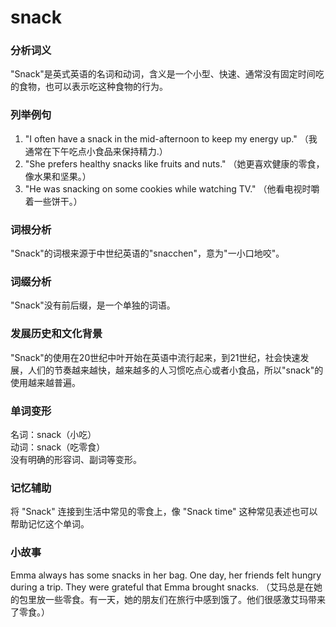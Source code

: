 # snack

### 分析词义

  

"Snack"是英式英语的名词和动词，含义是一个小型、快速、通常没有固定时间吃的食物，也可以表示吃这种食物的行为。

  

### 列举例句

  

1.  "I often have a snack in the mid-afternoon to keep my energy up." （我通常在下午吃点小食品来保持精力.）
2.  "She prefers healthy snacks like fruits and nuts." （她更喜欢健康的零食，像水果和坚果。）
3.  "He was snacking on some cookies while watching TV." （他看电视时嚼着一些饼干。）

  

### 词根分析

  

"Snack"的词根来源于中世纪英语的"snacchen"，意为"一小口地咬"。

  

### 词缀分析

  

"Snack"没有前后缀，是一个单独的词语。

  

### 发展历史和文化背景

  

"Snack"的使用在20世纪中叶开始在英语中流行起来，到21世纪，社会快速发展，人们的节奏越来越快，越来越多的人习惯吃点心或者小食品，所以"snack"的使用越来越普遍。

  

### 单词变形

  

名词：snack（小吃）  
动词：snack（吃零食）  
没有明确的形容词、副词等变形。

  

### 记忆辅助

  

将 "Snack" 连接到生活中常见的零食上，像 "Snack time" 这种常见表述也可以帮助记忆这个单词。

  

### 小故事

  

Emma always has some snacks in her bag. One day, her friends felt hungry during a trip. They were grateful that Emma brought snacks. （艾玛总是在她的包里放一些零食。有一天，她的朋友们在旅行中感到饿了。他们很感激艾玛带来了零食。）
